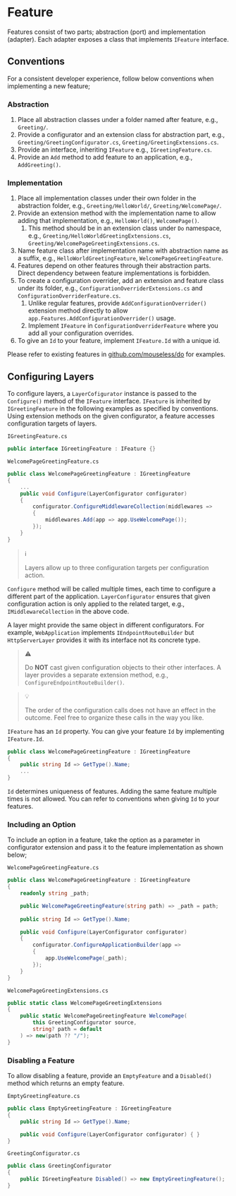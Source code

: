 # Feature

Features consist of two parts; abstraction (port) and implementation (adapter).
Each adapter exposes a class that implements `IFeature` interface.

## Conventions

For a consistent developer experience, follow below conventions when
implementing a new feature;

### Abstraction

1. Place all abstraction classes under a folder named after feature, e.g.,
   `Greeting/`.
1. Provide a configurator and an extension class for abstraction part, e.g.,
   `Greeting/GreetingConfigurator.cs`, `Greeting/GreetingExtensions.cs`.
1. Provide an interface, inheriting `IFeature` e.g., `IGreetingFeature.cs`.
1. Provide an `Add` method to add feature to an application, e.g.,
   `AddGreeting()`.

### Implementation

1. Place all implementation classes under their own folder in the abstraction
   folder, e.g., `Greeting/HelloWorld/`, `Greeting/WelcomePage/`.
1. Provide an extension method with the implementation name to allow adding
   that implementation, e.g., `HelloWorld()`, `WelcomePage()`.
   1. This method should be in an extension class under `Do` namespace, e.g.,
      `Greeting/HelloWorldGreetingExtensions.cs`,
      `Greeting/WelcomePageGreetingExtensions.cs`.
1. Name feature class after implementation name with abstraction name as a
   suffix, e.g., `HelloWorldGreetingFeature`, `WelcomePageGreetingFeature`.
1. Features depend on other features through their abstraction parts. Direct
   dependency between feature implementations is forbidden.
1. To create a configuration overrider, add an extension and feature class
   under its folder, e.g., `ConfigurationOverriderExtensions.cs` and
   `ConfigurationOverriderFeature.cs`.
    1. Unlike regular features, provide `AddConfigurationOverrider()` extension
       method directly to allow `app.Features.AddConfigurationOverrider()`
       usage.
    1. Implement `IFeature` in `ConfigurationOverriderFeature` where you add
       all your configuration overrides.
1. To give an `Id` to your feature, implement `IFeature.Id` with a unique id.

Please refer to existing features in [github.com/mouseless/do][] for examples.

## Configuring Layers

To configure layers, a `LayerCofigurator` instance is passed to the
`Configure()` method of the `IFeature` interface. `IFeature` is inherited by
`IGreetingFeature` in the following examples as specified by conventions. Using
extension methods on the given configurator, a feature accesses configuration
targets of layers.

`IGreetingFeature.cs`
```csharp
public interface IGreetingFeature : IFeature {}
```

`WelcomePageGreetingFeature.cs`
```csharp
public class WelcomePageGreetingFeature : IGreetingFeature
{
    ...
    public void Configure(LayerConfigurator configurator)
    {
        configurator.ConfigureMiddlewareCollection(middlewares =>
        {
            middlewares.Add(app => app.UseWelcomePage());
        });
    }
}
```

> :information_source:
>
> Layers allow up to three configuration targets per configuration action.

`Configure` method will be called multiple times, each time to configure a
different part of the application. `LayerConfigurator` ensures that given
configuration action is only applied to the related target, e.g.,
`IMiddlewareCollection` in the above code.

A layer might provide the same object in different configurators. For example,
`WebApplication` implements `IEndpointRouteBuilder` but `HttpServerLayer`
provides it with its interface not its concrete type.

> :warning:
>
> Do __NOT__ cast given configuration objects to their other interfaces. A
> layer provides a separate extension method, e.g.,
> `ConfigureEndpointRouteBuilder()`.

> :bulb:
>
> The order of the configuration calls does not have an effect in the outcome.
> Feel free to organize these calls in the way you like.

`IFeature` has an `Id` property. You can give your feature `Id` by implementing
`IFeature.Id`.

```csharp
public class WelcomePageGreetingFeature : IGreetingFeature
{
    public string Id => GetType().Name;
    ...
}
```

`Id` determines uniqueness of features. Adding the same feature multiple times is
not allowed. You can refer to conventions when giving `Id` to your features.

### Including an Option

To include an option in a feature, take the option as a parameter in
configurator extension and pass it to the feature implementation as shown
below;

`WelcomePageGreetingFeature.cs`
```csharp
public class WelcomePageGreetingFeature : IGreetingFeature
{
    readonly string _path;

    public WelcomePageGreetingFeature(string path) => _path = path;
    
    public string Id => GetType().Name;

    public void Configure(LayerConfigurator configurator)
    {
        configurator.ConfigureApplicationBuilder(app =>
        {
            app.UseWelcomePage(_path);
        });
    }
}
```

`WelcomePageGreetingExtensions.cs`
```csharp
public static class WelcomePageGreetingExtensions
{
    public static WelcomePageGreetingFeature WelcomePage(
        this GreetingConfigurator source,
        string? path = default
    ) => new(path ?? "/");
}
```

### Disabling a Feature

To allow disabling a feature, provide an `EmptyFeature` and a `Disabled()`
method which returns an empty feature.

`EmptyGreetingFeature.cs`
```csharp
public class EmptyGreetingFeature : IGreetingFeature
{
    public string Id => GetType().Name;

    public void Configure(LayerConfigurator configurator) { }
}
```

`GreetingConfigurator.cs`
```csharp
public class GreetingConfigurator
{
    public IGreetingFeature Disabled() => new EmptyGreetingFeature();
}
```

[github.com/mouseless/do]:https://github.com/mouseless/do
